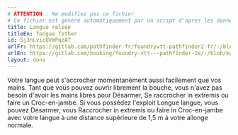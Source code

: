 ```yaml
---
# ATTENTION : Ne modifiez pas ce fichier
# Ce fichier est généré automatiquement par un script d'après les données du module Foundry VTT officiel et de sa traduction
title: Langue reliée
titleEn: Tongue Tether
id: 5j3nLvicUVmPqzA7
urlFr: https://gitlab.com/pathfinder-fr/foundryvtt-pathfinder2-fr/-/blob/master/data/feats/5j3nLvicUVmPqzA7.htm
urlEn: https://gitlab.com/hooking/foundry-vtt---pathfinder-2e/-/blob/master/packs/data/feats.db/tongue-tether.json
layout: dons
---
```

Votre langue peut s'accrocher momentanément aussi facilement que vos mains. Tant que vous pouvez ouvrir librement la bouche, vous n'avez pas besoin d'avoir les mains libres pour Désarmer, Se raccrocher in extremis ou faire un Croc-en-jambe. Si vous possédez l'exploit Longue langue, vous pouvez Désarmer, vous Raccrocher in extremis ou faire in Croc-en-jambe avec votre langue à une distance supérieure de 1,5 m à votre allonge normale.
